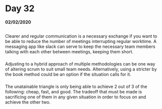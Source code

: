 # Day 32
__02/02/2020__

## 

### 
Clearer and regular communication is a necessary exchange if you want to be able to reduce the number of meetings interrupting regular worktime. A messaging app like slack can serve to keep the necessary team members talking with each other between meetings, keeping them short.

### 
Adjusting to a hybrid approach of multiple methodologies can be one way of altering scrum to suit small team needs. Alternatively, using a stricter by the book method could be an option if the situation calls for it.

### 
The unatainable triangle is only being able to achieve 2 out of 3 of the following: cheap, fast, and good. The tradeoff that must be made is sacrificing one of them in any given situation in order to focus on and achieve the other two.
